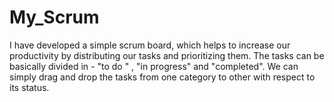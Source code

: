 # My_Scrum
I have developed a simple scrum board, which helps to increase our productivity by distributing our tasks and prioritizing them. 
The tasks can be basically divided in - "to do " , "in progress" and "completed". We can simply drag and drop the tasks from one category to other with respect to its status.
